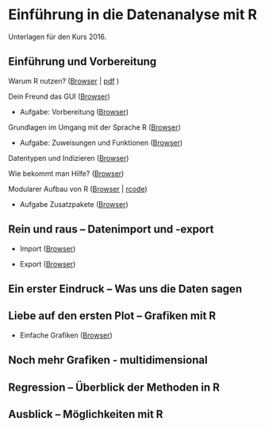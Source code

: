 Einführung in die Datenanalyse mit R
===================

Unterlagen für den Kurs 2016.

## Einführung und Vorbereitung

Warum R nutzen? ([Browser](https://github.com/Japhilko/IntroR/blob/master/2016/slides/WarumR.md) |  [pdf](https://github.com/Japhilko/IntroR/raw/master/2016/slides/WarumR.pdf) )

Dein Freund das GUI ([Browser](https://github.com/Japhilko/IntroR/blob/master/2016/slides/FreundGUI.md))

- Aufgabe: Vorbereitung ([Browser](https://github.com/Japhilko/IntroR/blob/master/2016/tutorial/Aufgabe_Vorbereitung.md))


Grundlagen im Umgang mit der Sprache R ([Browser](https://github.com/Japhilko/IntroR/blob/master/2016/slides/GrundlagenR.md))

- Aufgabe: Zuweisungen und Funktionen ([Browser](https://github.com/Japhilko/IntroR/blob/master/2016/tutorial/Aufgabe_Zuweisung.md))

Datentypen und Indizieren
([Browser](https://github.com/Japhilko/IntroR/blob/master/2016/slides/Datentypen.md))

Wie bekommt man Hilfe? ([Browser](https://github.com/Japhilko/IntroR/blob/master/2016/slides/Hilfe.md))

Modularer Aufbau von R ([Browser](https://github.com/Japhilko/IntroR/blob/master/2016/slides/ModularerAufbau.md) | [rcode](https://github.com/Japhilko/IntroR/blob/master/2016/rcode/InstallPackages.R))

- Aufgabe Zusatzpakete ([Browser](https://github.com/Japhilko/IntroR/blob/master/2016/tutorial/Aufgabe_Zusatzpakete.md))

## Rein und raus – Datenimport und -export

- Import ([Browser](https://github.com/Japhilko/IntroR/blob/master/2016/slides/DataImport.md))

- Export ([Browser](https://github.com/Japhilko/IntroR/blob/master/2016/slides/Export.md))

## Ein erster Eindruck – Was uns die Daten sagen

## Liebe auf den ersten Plot – Grafiken mit R	

- Einfache Grafiken
([Browser](https://github.com/Japhilko/IntroR/blob/master/2016/slides/EinfacheGrafiken.md))


## Noch mehr Grafiken - multidimensional

## Regression – Überblick der Methoden in R

## Ausblick – Möglichkeiten mit R